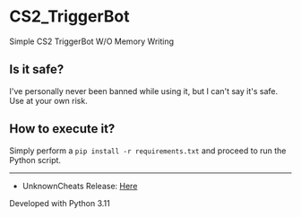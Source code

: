 # CS2_TriggerBot

Simple CS2 TriggerBot W/O Memory Writing

## Is it safe?
I've personally never been banned while using it, but I can't say it's safe. Use at your own risk.

## How to execute it?
Simply perform a `pip install -r requirements.txt` and proceed to run the Python script.

---

- UnknownCheats Release: [Here](https://www.unknowncheats.me/forum/counter-strike-2-releases/608773-cs2-triggerbot-python.html)

Developed with Python 3.11
